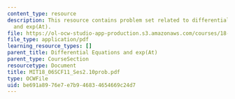 ```yaml
---
content_type: resource
description: This resource contains problem set related to differential equations
  and exp(At).
file: https://ol-ocw-studio-app-production.s3.amazonaws.com/courses/18-06sc-linear-algebra-fall-2011/be691a8976e7e7b946834654669c24d7_MIT18_06SCF11_Ses2.10prob.pdf
file_type: application/pdf
learning_resource_types: []
parent_title: Differential Equations and exp(At)
parent_type: CourseSection
resourcetype: Document
title: MIT18_06SCF11_Ses2.10prob.pdf
type: OCWFile
uid: be691a89-76e7-e7b9-4683-4654669c24d7
---
```


